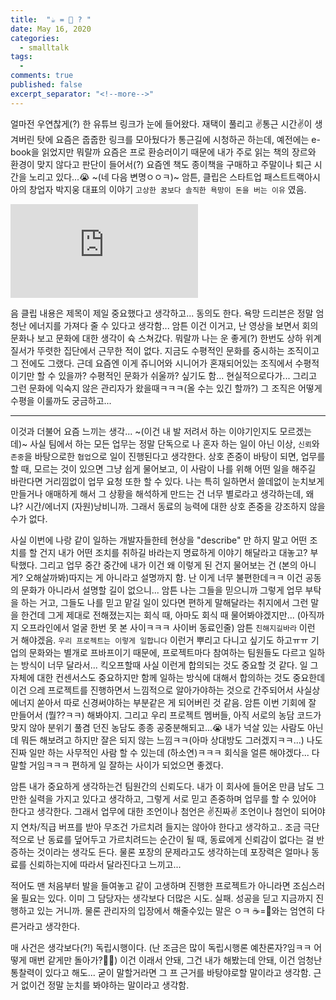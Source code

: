 ```yaml
---
title:  "☕️ = 🐴 ? " 
date: May 16, 2020
categories:
  - smalltalk
tags:
  - 
comments: true
published: false
excerpt_separator: "<!--more-->"
---
```


얼마전 우연찮게(?) 한 유튜브 링크가 눈에 들어왔다. 재택이 풀리고 ✌️통근 시간✌️이 생겨버린 탓에 요즘은 줍줍한 링크를 모아뒀다가 통근길에 시청하곤 하는데, 예전에는 e-book을 읽었지만 뭐랄까 요즘은 프로 환승러이기 때문에 내가 주로 읽는 책의 장르와 환경이 맞지 않다고 판단이 들어서(?) 요즘엔 책도 종이책을 구매하고 주말이나 퇴근 시간을 노리고 있다...😭 ~(네 다음 변명ㅇㅇㅋ)~ 암튼, 클립은 스타트업 패스트트랙아시아의 창업자 박지웅 대표의 이야기 `고상한 꿈보다 솔직한 욕망이 돈을 버는 이유` 였음.
<!--more-->

<style>.embed-container { position: relative; padding-bottom: 56.25%; height: 0; overflow: hidden; max-width: 100%; } .embed-container iframe, .embed-container object, .embed-container embed { position: absolute; top: 0; left: 0; width: 100%; height: 100%; }</style>
<iframe src='https://youtu.be/0nX9Vc7JoT8' frameborder='0' allowfullscreen></iframe>

음 클립 내용은 제목이 제일 중요했다고 생각하고... 동의도 한다. 욕망 드리븐은 정말 엄청난 에너지를 가져다 줄 수 있다고 생각함... 암튼 이건 이거고, 난 영상을 보면서 회의 문화나 보고 문화에 대한 생각이 슉 스쳐갔다. 뭐랄까 나는 운 좋게(?) 한번도 상하 위계질서가 뚜렷한 집단에서 근무한 적이 없다. 지금도 수평적인 문화를 중시하는 조직이고 그 전에도 그랬다. 근데 요즘엔 이게 쥬니어와 시니어가 혼재되어있는 조직에서 수평적이기만 할 수 있을까? 수평적인 문화가 쉬울까? 싶기도 함... 현실적으로다가... 그리고 그런 문화에 익숙지 않은 관리자가 왔을때ㅋㅋㅋ(올 수는 있긴 할까?) 그 조직은 어떻게 수평을 이룰까도 궁금하고...

---
이것과 더불어 요즘 느끼는 생각... ~(이건 내 발 저려서 하는 이야기인지도 모르겠는데)~ 사실 팀에서 하는 모든 업무는 정말 단독으로 나 혼자 하는 일이 아닌 이상, `신뢰`와 `존중`을 바탕으로한 `협업`으로 일이 진행된다고 생각한다. 상호 존중이 바탕이 되면, 업무를 할 때, 모르는 것이 있으면 그냥 쉽게 물어보고, 이 사람이 나를 위해 어떤 일을 해주길 바란다면 거리낌없이 업무 요청 또한 할 수 있다. 나는 특히 일하면서 쓸데없이 눈치보게 만들거나 애매하게 해서 그 상황을 해석하게 만드는 건 너무 별로라고 생각하는데, 왜냐? 시간/에너지 (자원)낭비니까. 그래서 동료의 능력에 대한 상호 존중을 강조하지 않을 수가 없다.  

사실 이번에 나랑 같이 일하는 개발자들한테 현상을 "describe" 만 하지 말고 어떤 조치를 할 건지 내가 어떤 조치를 취하길 바라는지 명료하게 이야기 해달라고 대놓고? 부탁했다. 그리고 업무 중간 중간에 내가 이건 왜 이렇게 된 건지 물어보는 건 (본의 아니게? 오해살까봐)따지는 게 아니라고 설명까지 함. 난 이게 너무 불편한데ㅋㅋ 이건 공동의 문화가 아니라서 설명할 길이 없으니... 암튼 나는 그들을 믿으니까 그렇게 업무 부탁을 하는 거고, 그들도 나를 믿고 맡길 일이 있다면 편하게 말해달라는 취지에서 그런 말을 한건데 그게 제대로 전해졌는지는 회식 때, 아마도 회식 때 물어봐야겠지만... (아직까지 오프라인에서 얼굴 한번 못 본 사이ㅋㅋㅋ 사이버 동료인줄) 암튼 `친해지길바라` 이런 거 해야겠음. `우리 프로젝트는 이렇게 일합니다` 이런거 뿌리고 다니고 싶기도 하고ㅠㅠ 기업의 문화와는 별개로 프바프이기 때문에, 프로젝트마다 참여하는 팀원들도 다르고 일하는 방식이 너무 달라서... 킥오프할때 사실 이런게 합의되는 것도 중요할 것 같다. 일 그 자체에 대한 컨센서스도 중요하지만 함께 일하는 방식에 대해서 합의하는 것도 중요한데 이건 으레 프로젝트를 진행하면서 느낌적으로 알아가야하는 것으로 간주되어서 사실상 에너지 쏟아서 따로 신경써야하는 부분같은 게 되어버린 것 같음. 암튼 이번 기회에 잘 만들어서 (뭘??ㅋㅋ) 해봐야지. 그리고 우리 프로젝트 멤버들, 아직 서로의 농담 코드가 맞지 않아 분위기 풀겸 던진 농담도 종종 공중분해되고...😭 내가 넉살 있는 사람도 아닌데 뭐든 해보려고 하지만 잘은 되지 않는 느낌ㅋㅋ(아마 상대방도 그러겠지ㅋㅋ...) 나도 진짜 일만 하는 사무적인 사람 할 수 있는데 (하소연)ㅋㅋㅋ 회식을 얼른 해야겠다... 다 말할 거임ㅋㅋㅋ 편하게 일 잘하는 사이가 되었으면 좋겠다.

암튼 내가 중요하게 생각하는건 팀원간의 신뢰도다. 내가 이 회사에 들어온 만큼 남도 그만한 실력을 가지고 있다고 생각하고, 그렇게 서로 믿고 존중하며 업무를 할 수 있어야 한다고 생각한다. 그래서 업무에 대한 조언이나 첨언은 ✌️진짜✌️ 조언이나 첨언이 되어야지 연차/직급 버프를 받아 무조건 가르치려 들지는 않아야 한다고 생각하고.. 조금 극단적으로 난 동료를 덮어두고 가르치려드는 순간이 될 때, 동료에게 신뢰감이 없다는 걸 반증하는 것이라는 생각도 든다. 물론 포장의 문제라고도 생각하는데 포장력은 얼마나 동료를 신뢰하는지에 따라서 달라진다고 느끼고...

적어도 맨 처음부터 발을 들여놓고 같이 고생하며 진행한 프로젝트가 아니라면 조심스러울 필요는 있다. 이미 그 담당자는 생각보다 더많은 시도. 실패. 성공을 딛고 지금까지 진행하고 있는 거니까. 물론 관리자의 입장에서 해줄수있는 말은 ㅇㅋ ☕️=🐴와는 엄연히 다른거라고 생각한다. 

매 사건은 생각보다(?!) 독립시행이다. (난 조금은 많이 독립시행론 예찬론자?임ㅋㅋ 어떻게 매번 같게만 돌아가?🤷‍♀️) 이건 이래서 안돼, 그건 내가 해봤는데 안돼, 이건 엄청난 통찰력이 있다고 해도... 굳이 말할거라면 그 프
근거를 바탕야로할 말이라고 생각함. 근거 없이건 정말 눈치를 봐야하는 말이라고 생각함.
 
